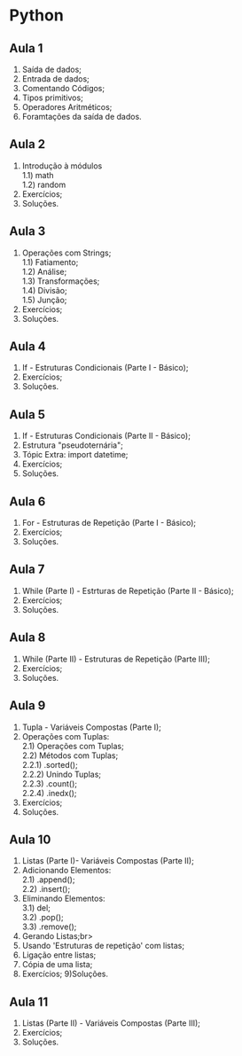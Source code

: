 # **Python**
## Aula 1
1) Saída de dados;
2) Entrada de dados;
3) Comentando Códigos;
4) Tipos primitivos;
5) Operadores Aritméticos;
6) Foramtações da saída de dados.

## Aula 2
1) Introdução à módulos<br>
  1.1) math<br>
  1.2) random<br>
2) Exercícios;
3) Soluções.

## Aula 3
1) Operações com Strings; <br>
  1.1) Fatiamento;<br>
  1.2) Análise;<br>
  1.3) Transformações;<br>
  1.4) Divisão;<br>
  1.5) Junção;<br>
2) Exercícios;
3) Soluções.

## Aula 4
1) If - Estruturas Condicionais (Parte I - Básico);
2) Exercícios;
3) Soluções.

## Aula 5
1) If - Estruturas Condicionais (Parte II - Básico);
2) Estrutura "pseudoternária";
3) Tópic Extra: import datetime;
4) Exercícios;
5) Soluções.

## Aula 6
1) For - Estruturas de Repetição (Parte I - Básico);
2) Exercícios;
3) Soluções.

## Aula 7
1) While (Parte I) - Estrturas de Repetição (Parte II - Básico);
2) Exercícios;
3) Soluções.

## Aula 8
1) While (Parte II) - Estruturas de Repetição (Parte III);
2) Exercícios;
3) Soluções.

## Aula 9
1) Tupla - Variáveis Compostas (Parte I);<br>
2) Operações com Tuplas:<br>
  2.1) Operações com Tuplas;<br>
  2.2) Métodos com Tuplas;<br>
    2.2.1) .sorted();<br>
    2.2.2) Unindo Tuplas;<br>
    2.2.3) .count();<br>
    2.2.4) .inedx();<br>
3) Exercícios;
4) Soluções.

## Aula 10
1) Listas (Parte I)- Variáveis Compostas (Parte II);<br>
2) Adicionando Elementos:<br>
  2.1) .append();<br>
  2.2) .insert();<br>
3) Eliminando Elementos:<br>
  3.1) del;<br>
  3.2) .pop();<br>
  3.3) .remove();<br>
4) Gerando Listas;br>
5) Usando 'Estruturas de repetição' com listas;
6) Ligação entre listas;
7) Cópia de uma lista;
8) Exercícios;
9)Soluções.

## Aula 11
1) Listas (Parte II) - Variáveis Compostas (Parte III);<br>
2) Exercícios;<br>
3) Soluções.<br>
  
  
  
